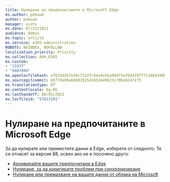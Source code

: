 ```yaml
---
title: Нулиране на предпочитаните в Microsoft Edge
ms.author: pebaum
author: pebaum
manager: scotv
ms.date: 07/23/2021
audience: Admin
ms.topic: article
ms.service: o365-administration
ROBOTS: NOINDEX, NOFOLLOW
localization_priority: Priority
ms.collection: Adm_O365
ms.custom:
- "11937"
- "9007099"
ms.openlocfilehash: a76234d17e39c7122fc5eedcb5a08df5af6d4197f71168434806ebd9f2a92346
ms.sourcegitcommit: b5f7da89a650d2915dc652449623c78be6247175
ms.translationtype: HT
ms.contentlocale: bg-BG
ms.lasthandoff: 08/05/2021
ms.locfileid: "57813101"
---
```

# <a name="reset-favorites-in-microsoft-edge"></a>Нулиране на предпочитаните в Microsoft Edge

За да нулирате или преместите данни в Edge, изберете от следното: Те се отнасят за версия 88, освен ако не е посочено друго: 

- [Архивирайте вашите предпочитани в Edge](/deployedge/edge-learnmore-reset-data-in-cloud#back-up-your-favorites)
- [Нулиране, за да коригирате проблем при синхронизиране](/deployedge/edge-learnmore-reset-data-in-cloud#perform-a-reset-to-fix-a-synchronization-problem)
- [Нулиране или премахване на вашите данни от облака на Microsoft](/deployedge/edge-learnmore-reset-data-in-cloud#perform-a-reset-to-remove-your-data-from-microsofts-cloud)